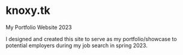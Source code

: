 # knoxy.tk
My Portfolio Website 2023


I designed and created this site to serve as my portfolio/showcase to potential employers during my job search in spring 2023.
